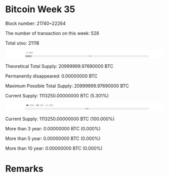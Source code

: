 # Bitcoin Week 35

Block number: 21740~22264

The number of transaction on this week: 528

Total utxo: 21118

![](../images/mined_week35.png)

Theoretical Total Supply: 20999999.97690000 BTC

Permanently disappeared: 0.00000000 BTC

Maximum Possible Total Supply: 20999999.97690000 BTC

Current Supply: 1113250.00000000 BTC (5.301%)

![](../images/year_week35.png)


Current Supply: 1113250.00000000 BTC (100.000%)

More than 3 year: 0.00000000 BTC (0.000%)

More than 5 year: 0.00000000 BTC (0.000%)

More than 10 year: 0.00000000 BTC (0.000%)

# Remarks

